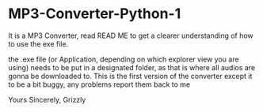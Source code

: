 # MP3-Converter-Python-1
It is a MP3 Converter, read READ ME to get a clearer understanding of how to use the exe file.

the .exe file (or Application, depending on which explorer view you are using) needs to be put in a designated folder, as that is where all audios are gonna be downloaded to.
This is the first version of the converter except it to be a bit buggy, any problems report them back to me

Yours Sincerely,
Grizzly
